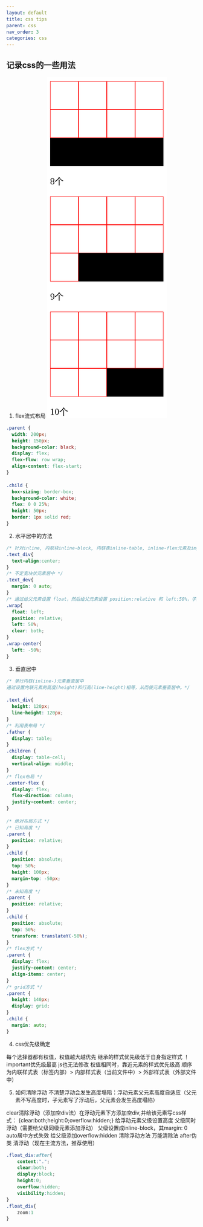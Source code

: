 ```yaml
---
layout: default
title: css tips
parent: css
nav_order: 3
categories: css
---
```


## 记录css的一些用法

1. flex流式布局
![流式布局](./imgs/bg2015071330.png)
```css
.parent {
  width: 200px;
  height: 150px;
  background-color: black;
  display: flex;
  flex-flow: row wrap;
  align-content: flex-start;
}

.child {
  box-sizing: border-box;
  background-color: white;
  flex: 0 0 25%;
  height: 50px;
  border: 1px solid red;
}
```

2. 水平居中的方法
```css
/* 针对inline, 内联块inline-block, 内联表inline-table, inline-flex元素及img,span,button等元素 */
.text_div{
  text-align:center;
}
/* 不定宽块状元素居中 */
.text_dev{
  margin: 0 auto;
}
/* 通过给父元素设置 float，然后给父元素设置 position:relative 和 left:50%，子元素设置 position:relative 和 left: -50% 来实现水平居中。 */
.wrap{
  float: left;
  position: relative;
  left: 50%;
  clear: both;
}
.wrap-center{
  left: -50%;
}
```
3. 垂直居中
```css
/* 单行内联(inline-)元素垂直居中 
通过设置内联元素的高度(height)和行高(line-height)相等，从而使元素垂直居中。*/

.text_div{
  height: 120px;
  line-height: 120px;
}
/* 利用表布局 */
.father {
  display: table;
}
.children {
  display: table-cell;
  vertical-align: middle;
}
/* flex布局 */
.center-flex {
  display: flex;
  flex-direction: column;
  justify-content: center;
}

/* 绝对布局方式 */
/* 已知高度 */
.parent {
  position: relative;
}
.child {
  position: absolute;
  top: 50%;
  height: 100px;
  margin-top: -50px; 
}
/* 未知高度 */
.parent {
  position: relative;
}
.child {
  position: absolute;
  top: 50%;
  transform: translateY(-50%);
}
/* flex方式 */
.parent {
  display: flex;
  justify-content: center;
  align-items: center;
}
/* grid方式 */
.parent {
  height: 140px;
  display: grid;
}
.child { 
  margin: auto;
}
```
4. css优先级确定

每个选择器都有权值，权值越大越优先
继承的样式优先级低于自身指定样式
！important优先级最高 js也无法修改
权值相同时，靠近元素的样式优先级高  顺序为内联样式表（标签内部）> 内部样式表（当前文件中）> 外部样式表（外部文件中）

5. 如何清除浮动
不清楚浮动会发生高度塌陷：浮动元素父元素高度自适应（父元素不写高度时，子元素写了浮动后，父元素会发生高度塌陷）

clear清除浮动（添加空div法）在浮动元素下方添加空div,并给该元素写css样式：   {clear:both;height:0;overflow:hidden;}
给浮动元素父级设置高度
父级同时浮动（需要给父级同级元素添加浮动）
父级设置成inline-block，其margin: 0 auto居中方式失效
给父级添加overflow:hidden 清除浮动方法
万能清除法 after伪类 清浮动（现在主流方法，推荐使用）

```css
.float_div:after{
	content:".";
	clear:both;
	display:block;
	height:0;
	overflow:hidden;
	visibility:hidden;
}
.float_div{
	zoom:1
} 
```
